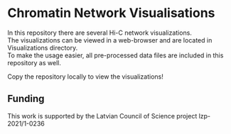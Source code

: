 # Chromatin Network Visualisations
In this repository there are several Hi-C network visualizations.\
The visualizations can be viewed in a web-browser and are located in Visualizations directory.\
To make the usage easier, all pre-processed data files are included in this repository as well.

Copy the repository locally to view the visualizations!

## Funding
This work is supported by the Latvian Council of Science project lzp-2021/1-0236
